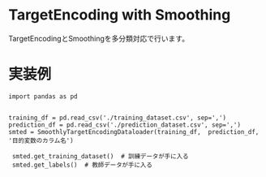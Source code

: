 # TargetEncoding with Smoothing
TargetEncodingとSmoothingを多分類対応で行います。

# 実装例
```
import pandas as pd 


training_df = pd.read_csv('./training_dataset.csv', sep=',')
prediction_df = pd.read_csv('./prediction_dataset.csv', sep=',')
smted = SmoothlyTargetEncodingDataloader(training_df,  prediction_df, '目的変数のカラム名')

 smted.get_training_dataset()  # 訓練データが手に入る
 smted.get_labels()  # 教師データが手に入る
```
